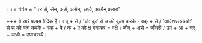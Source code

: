+++
title = "५४ से, सेन्, असे, असेन्, अध्यै, अध्यैन् प्रत्यय"

+++
ये सारे प्रत्यय वैदिक हैं।
वच् + से / 'चो: कुः' से च को कुत्व करके - वक् + से / 'आदेशप्रत्यययो:' से स को षत्व करके - वक् + षे / क् + ए को क्ष् बनाकर = वक्षे।
जीव् + असे = जीवसे / उप + आ + चर् + अध्यै = उपाचरध्यै।